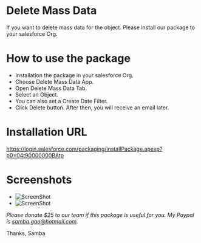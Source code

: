 # Delete Mass Data
 If you want to delete mass data for the object. Please install our package to your salesforce Org.
 
# How to use the package
- Installation the package in your salesforce Org. 
- Choose Delete Mass Data App. 
- Open Delete Mass Data Tab. 
- Select an Object. 
- You can also set a Create Date Filter. 
- Click Delete button. After then, you will receive an email later.

# Installation URL
 https://login.salesforce.com/packaging/installPackage.apexp?p0=04t90000000BAtp

# Screenshots
- ![ScreenShot](https://www.dropbox.com/s/3iy5062r9livwkb/Main.png?dl=0)
- ![ScreenShot](https://www.dropbox.com/s/hqytbtex2grc6e9/2.png?dl=0)

*Please donate $25 to our team if this package is useful for you. My Paypal is samba.gao@hotmail.com.*

 Thanks,
 Samba
